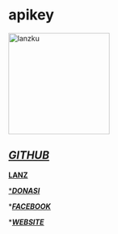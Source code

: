 # apikey
<p align=left>
<img  alt=lanzku  src=https://user-images.githubusercontent.com/76142260/110571814-2708dd00-8193-11eb-8ae5-6cfa612106cb.png widht=150 height=200>
<a href=github.com/lanzku278 />
  </img>
  </p>
  
*GITHUB*
-----
**LANZ**

*[***DONASI***](trakteer.id/lanz)

*[***FACEBOOK***](facebook.com/vian.lanz)

*[***WEBSITE***](lanz.tech)
